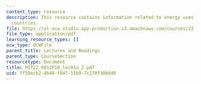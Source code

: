 ```yaml
---
content_type: resource
description: This resource contains information related to energy uses in different
  countries.
file: https://ol-ocw-studio-app-production.s3.amazonaws.com/courses/22-081j-introduction-to-sustainable-energy-fall-2010/ff50ecb2db48f84755b97c270f386dd0_MIT22_081JF10_lec01a_2.pdf
file_type: application/pdf
learning_resource_types: []
ocw_type: OCWFile
parent_title: Lectures and Readings
parent_type: CourseSection
resourcetype: Document
title: MIT22_081JF10_lec01a_2.pdf
uid: ff50ecb2-db48-f847-55b9-7c270f386dd0
---
```

